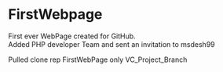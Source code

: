 # FirstWebpage
First ever WebPage created for GitHub.<br>
Added PHP developer Team and sent an invitation to msdesh99 

Pulled clone rep FirstWebPage only VC_Project_Branch 

